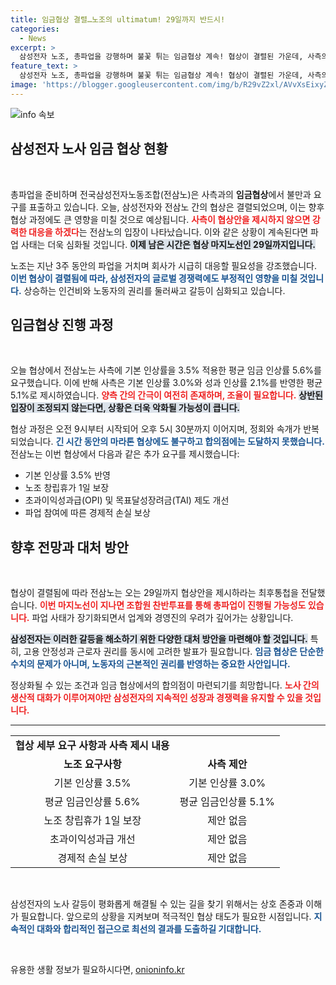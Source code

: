 ```yaml
---
title: 임금협상 결렬…노조의 ultimatum! 29일까지 반드시!
categories:
  - News
excerpt: >
  삼성전자 노조, 총파업을 강행하며 불꽃 튀는 임금협상 계속! 협상이 결렬된 가운데, 사측의 최후 통첩 기한이 다가오고 있습니다. 삼성의 미래는 과연 누구의 손에? 클릭해서 그 배경을 확인하세요!
feature_text: >
  삼성전자 노조, 총파업을 강행하며 불꽃 튀는 임금협상 계속! 협상이 결렬된 가운데, 사측의 최후 통첩 기한이 다가오고 있습니다. 삼성의 미래는 과연 누구의 손에? 클릭해서 그 배경을 확인하세요!
image: 'https://blogger.googleusercontent.com/img/b/R29vZ2xl/AVvXsEixyZcFfHzMRdzZMjFBmAUKJYCLCGyLL1o632UiGVXcaFdKo_bkvkuCioo0uUKlGfBVcT3P84aROyZIXSBEx3Aw5nCQ3pTgDom1WDC4m8eifvWiAmWEEVb4x6G_l8C0QH225ldMjyaFvpxGEBGNO37VmDTDMHGhJPq73UglMfDca1-0aw/s1600/blogspot.png'
---
```


<p><img src="https://blogger.googleusercontent.com/img/b/R29vZ2xl/AVvXsEixyZcFfHzMRdzZMjFBmAUKJYCLCGyLL1o632UiGVXcaFdKo_bkvkuCioo0uUKlGfBVcT3P84aROyZIXSBEx3Aw5nCQ3pTgDom1WDC4m8eifvWiAmWEEVb4x6G_l8C0QH225ldMjyaFvpxGEBGNO37VmDTDMHGhJPq73UglMfDca1-0aw/s1600/blogspot.png" alt="info 속보" /></p>

<h2 data-ke-size="size26">삼성전자 노사 임금 협상 현황</h2>

<p data-ke-size="size16">&nbsp;</p>

<p>총파업을 준비하며 전국삼성전자노동조합(전삼노)은 사측과의 <b>임금협상</b>에서 불만과 요구를 표출하고 있습니다. 오늘, 삼성전자와 전삼노 간의 협상은 결렬되었으며, 이는 향후 협상 과정에도 큰 영향을 미칠 것으로 예상됩니다. <b><span style="color: #ee2323;">사측이 협상안을 제시하지 않으면 강력한 대응을 하겠다</span></b>는 전삼노의 입장이 나타났습니다. 이와 같은 상황이 계속된다면 파업 사태는 더욱 심화될 것입니다. <b><span style="background-color: #21538527;">이제 남은 시간은 협상 마지노선인 29일까지입니다.</span></b></p>

<p>노조는 지난 3주 동안의 파업을 거치며 회사가 시급히 대응할 필요성을 강조했습니다. <b><span style="color: #1a5490;">이번 협상이 결렬됨에 따라, 삼성전자의 글로벌 경쟁력에도 부정적인 영향을 미칠 것입니다.</span></b> 상승하는 인건비와 노동자의 권리를 둘러싸고 갈등이 심화되고 있습니다. </p>

<h2 data-ke-size="size26">임금협상 진행 과정</h2>

<p data-ke-size="size16">&nbsp;</p>

<p>오늘 협상에서 전삼노는 사측에 기본 인상률을 3.5% 적용한 평균 임금 인상률 5.6%를 요구했습니다. 이에 반해 사측은 기본 인상률 3.0%와 성과 인상률 2.1%를 반영한 평균 5.1%로 제시하였습니다. <b><span style="color: #ee2323;">양측 간의 간극이 여전히 존재하며, 조율이 필요합니다.</span></b> <b><span style="background-color: #21538527;">상반된 입장이 조정되지 않는다면, 상황은 더욱 악화될 가능성이 큽니다.</span></b></p>

<p>협상 과정은 오전 9시부터 시작되어 오후 5시 30분까지 이어지며, 정회와 속개가 반복되었습니다. <b><span style="color: #1a5490;">긴 시간 동안의 마라톤 협상에도 불구하고 합의점에는 도달하지 못했습니다.</span></b> 전삼노는 이번 협상에서 다음과 같은 추가 요구를 제시했습니다:</p>

<ul>
<li>기본 인상률 3.5% 반영</li>
<li>노조 창립휴가 1일 보장</li>
<li>초과이익성과급(OPI) 및 목표달성장려금(TAI) 제도 개선</li>
<li>파업 참여에 따른 경제적 손실 보상</li>
</ul>

<h2 data-ke-size="size26">향후 전망과 대처 방안</h2>

<p data-ke-size="size16">&nbsp;</p>

<p>협상이 결렬됨에 따라 전삼노는 오는 29일까지 협상안을 제시하라는 최후통첩을 전달했습니다. <b><span style="color: #ee2323;">이번 마지노선이 지나면 조합원 찬반투표를 통해 총파업이 진행될 가능성도 있습니다.</span></b> 파업 사태가 장기화되면서 업계와 경영진의 우려가 깊어가는 상황입니다.</p>

<p><b><span style="background-color: #21538527;">삼성전자는 이러한 갈등을 해소하기 위한 다양한 대처 방안을 마련해야 할 것입니다.</span></b> 특히, 고용 안정성과 근로자 권리를 동시에 고려한 발표가 필요합니다. <b><span style="color: #1a5490;">임금 협상은 단순한 수치의 문제가 아니며, 노동자의 근본적인 권리를 반영하는 중요한 사안입니다.</span></b></p>

<p>정상화될 수 있는 조건과 임금 협상에서의 합의점이 마련되기를 희망합니다. <b><span style="color: #ee2323;">노사 간의 생산적 대화가 이루어져야만 삼성전자의 지속적인 성장과 경쟁력을 유지할 수 있을 것입니다.</span></b> </p>

<hr>

<table style="width: 100%;">
<tr>
<td style="text-align: center; height: 17px;"><b>협상 세부 요구 사항과 사측 제시 내용</b></td>
</tr>
<tr>
<td style="text-align: center; height: 17px;"><b>노조 요구사항</b></td>
<td style="text-align: center; height: 17px;"><b>사측 제안</b></td>
</tr>
<tr>
<td style="text-align: center; height: 17px;">기본 인상률 3.5%</td>
<td style="text-align: center; height: 17px;">기본 인상률 3.0%</td>
</tr>
<tr>
<td style="text-align: center; height: 17px;">평균 임금인상률 5.6%</td>
<td style="text-align: center; height: 17px;">평균 임금인상률 5.1%</td>
</tr>
<tr>
<td style="text-align: center; height: 17px;">노조 창립휴가 1일 보장</td>
<td style="text-align: center; height: 17px;">제안 없음</td>
</tr>
<tr>
<td style="text-align: center; height: 17px;">초과이익성과급 개선</td>
<td style="text-align: center; height: 17px;">제안 없음</td>
</tr>
<tr>
<td style="text-align: center; height: 17px;">경제적 손실 보상</td>
<td style="text-align: center; height: 17px;">제안 없음</td>
</tr>
</table>

<p data-ke-size="size16">&nbsp;</p> 

<p>삼성전자의 노사 갈등이 평화롭게 해결될 수 있는 길을 찾기 위해서는 상호 존중과 이해가 필요합니다. 앞으로의 상황을 지켜보며 적극적인 협상 태도가 필요한 시점입니다. <b><span style="color: #1a5490;">지속적인 대화와 합리적인 접근으로 최선의 결과를 도출하길 기대합니다.</span></b> </p>

<p data-ke-size="size16">&nbsp;</p> 
유용한 생활 정보가 필요하시다면, <a href="https://onioninfo.kr" rel="dofollow">onioninfo.kr</a>


